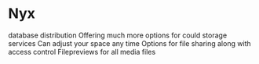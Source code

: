# Nyx
database distribution 
Offering much more options for could storage services
Can adjust your space any time 
Options for file sharing along with access control
Filepreviews for all media files
